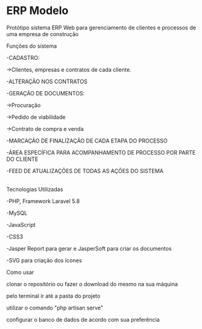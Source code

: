 # ERP Modelo
Protótipo sistema ERP Web para gerenciamento de clientes e processos de uma empresa de construção

Funções do sistema
  <p>-CADASTRO:
  <p>->Clientes, empresas e contratos de cada cliente.
  <p>-ALTERAÇÃO NOS CONTRATOS
  <p>-GERAÇÃO DE DOCUMENTOS:
      <p>->Procuração
      <p>->Pedido de viabilidade
      <p>->Contrato de compra e venda

<p>-MARCAÇÃO DE FINALIZAÇÃO DE CADA ETAPA DO PROCESSO
<p>-ÁREA ESPECÍFICA PARA ACOMPANHAMENTO DE PROCESSO POR PARTE DO CLIENTE
<p>-FEED DE ATUALIZAÇÕES DE TODAS AS AÇÕES DO SISTEMA

<br>Tecnologias Utilizadas
<p>-PHP, Framework Laravel 5.8
<p>-MySQL
<p>-JavaScript
<p>-CSS3
<p>-Jasper Report para gerar e JasperSoft para criar os documentos
<p>-SVG para criação dos ícones


<p>Como usar
    <p>clonar o repositório ou fazer o download do mesmo na sua máquina
    <p>pelo terminal ir até a pasta do projeto
    <p>utilizar o comando "php artisan serve"
    <p>configurar o banco de dados de acordo com sua preferência
